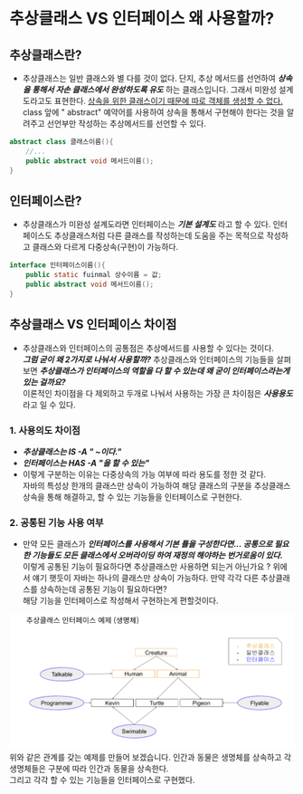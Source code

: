 # 추상클래스 VS 인터페이스 왜 사용할까? 

## 추상클래스란? 
- 추상클래스는 일반 클래스와 별 다를 것이 없다. 단지, 추상 메서드를 선언하여 ___상속을 통해서 자손 클래스에서 완성하도록 유도___ 하는 클래스입니다.
그래서 미완성 설계도라고도 표현한다. <U>상속을 위한 클래스이기 때문에 따로 객체를 생성할 수 없다.</U>  
class 앞에 " abstract" 예약어를 사용하여 상속을 통해서 구현해야 한다는 것을 알려주고 선언부만 작성하는 추상메서드를 선언할 수 있다. 

```java
abstract class 클래스이름(){
    //...
    public abstract void 메서드이름();
}
```
## 인터페이스란?
- 추상클래스가 미완성 설계도라면 인터페이스는 ___기본 설계도___ 라고 할 수 있다. 인터페이스도 추상클래스처럼 다른 클래스를 작성하는데 도움을 주는 목적으로 작성하고 클래스와 다르게 다중상속(구현)이 가능하다.
```java
interface 인터페이스이름(){
    public static fuinmal 상수이름 = 값;
    public abstract void 메서드이름();
}
```

## 추상클래스 VS 인터페이스 차이점
- 추상클래스와 인터페이스의 공통점은 추상메서드를 사용할 수 있다는 것이다.  
___그럼 굳이 왜 2가지로 나눠서 사용할까?___ 추상클래스와 인터페이스의 기능들을 살펴보면 ___추상클래스가 인터페이스의 역할을 다 할 수 있는데 왜 굳이 인터페이스라는게 있는 걸까요?___  
이론적인 차이점을 다 제외하고 두개로 나눠서 사용하는 가장 큰 차이점은 ___사용용도___ 라고 일 수 있다.

### 1. 사용의도 차이점

- ___추상클래스는 IS -A " ~이다."___
- ___인터페이스는 HAS -A "을 할 수 있는"___
- 이렇게 구분하는 이유는 다중상속의 가능 여부에 따라 용도를 정한 것 같다.  
자바의 특성상 한개의 클래스만 상속이 가능하여 해당 클래스의 구분을 추상클래스 상속을 통해 해결하고, 할 수 있는 기능들을 인터페이스로 구현한다.  

### 2. 공통된 기능 사용 여부
- 만약 모든 클래스가 ___인터페이스를 사용해서 기본 틀을 구성한다면... 공통으로 필요한 기능들도 모든 클래스에서 오버라이딩 하여 재정의 해야하는 번거로움이 있다.___  
이렇게 공통된 기능이 필요하다면 추상클래스만 사용하면 되는거 아닌가요 ? 위에서 얘기 햇듯이 자바는 하나의 클래스만 상속이 가능하다. 만약 각각 다른 추상클래스를 상속하는데 공통된 기능이 필요하다면?  
해당 기능을 인터페이스로 작성해서 구현하는게 편할것이다.

![img.png](img.png)
위와 같은 관계를 갖는 예제를 만들어 보겠습니다. 인간과 동물은 생명체를 상속하고 각 생명체들은 구분에 따라 인간과 동물을 상속한다.  
그리고 각각 할 수 있는 기능들을 인터페이스로 구현했다. 


